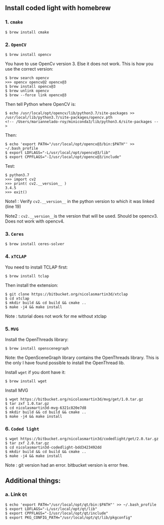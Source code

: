 ## Install coded light with homebrew

### 1. `cmake`
```
$ brew install cmake
```

### 2. `OpenCV`
```
$ brew install opencv
```
You have to use OpenCv version 3. Else it does not work. This is how you use the correct version:
```
$ brew search opencv
>>> opencv opencv@2 opencv@3
$ brew install opencv@3
$ brew unlink opencv
$ brew --force link opencv@3
```
Then tell Python where OpenCV is:
```
$ echo /usr/local/opt/opencv/lib/python3.7/site-packages >> /usr/local/lib/python3.7/site-packages/opencv.pth
<!-- /Users/mariannelado-roy/miniconda3/lib/python3.6/site-packages -->
```
Then:
```
$ echo 'export PATH="/usr/local/opt/opencv@3/bin:$PATH"' >> ~/.bash_profile
$ export LDFLAGS="-L/usr/local/opt/opencv@3/lib"
$ export CPPFLAGS="-I/usr/local/opt/opencv@3/include"
```

Test:
```
$ python3.7
>>> import cv2
>>> print( cv2.__version__ )
3.4.5
>>> exit()
```
Note1 : Verify `cv2.__version__` in the python version to which it was linked (line 19)

Note2 : `cv2.__version__`is the version that will be used. Should be opencv3. Does not work with opencv4.

### 3. `Ceres`
```
$ brew install ceres-solver
```

### 4. `xTCLAP`

You need to install TCLAP first:
```
$ brew install tclap
```
Then install the extension:
```
$ git clone https://bitbucket.org/nicolasmartin3d/xtclap
$ cd xtclap
$ mkdir build && cd build && cmake ..
$ make -j4 && make install
```
Note : tutorial does not work for me without xtclap

### 5. `MVG`

Install the OpenThreads library:
```
$ brew install openscenegraph
```
Note: the OpenSceneGraph library contains the OpenThreads library. This is the only I have found possible to install the OpenThread lib.

Install `wget` if you dont have it:
```
$ brew install wget
```
Install MVG
```
$ wget https://bitbucket.org/nicolasmartin3d/mvg/get/1.0.tar.gz
$ tar zxf 1.0.tar.gz
$ cd nicolasmartin3d-mvg-6321c820e7d8
$ mkdir build && cd build && cmake ..
$ make -j4 && make install
```
### 6. `Coded light`
```
$ wget https://bitbucket.org/nicolasmartin3d/codedlight/get/2.0.tar.gz
$ tar zxf 2.0.tar.gz
$ cd nicolasmartin3d-codedlight-bdd3423492dd
$ mkdir build && cd build && cmake ..
$ make -j4 && make install
```
Note : git version had an error. bitbucket version is error free.


## Additional things:

### a. Link `Qt`
```
$ echo 'export PATH="/usr/local/opt/qt/bin:$PATH"' >> ~/.bash_profile
$ export LDFLAGS="-L/usr/local/opt/qt/lib"
$ export CPPFLAGS="-I/usr/local/opt/qt/include"
$ export PKG_CONFIG_PATH="/usr/local/opt/qt/lib/pkgconfig"
```
